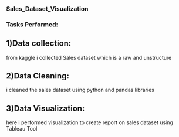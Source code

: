 ### Sales_Dataset_Visualization
### Tasks Performed:
## 1)Data collection:
 from kaggle i collected Sales dataset which is a raw and unstructure
## 2)Data Cleaning:
 i cleaned the sales dataset using python and pandas libraries
## 3)Data Visualization:
 here i performed visualization to create report on sales dataset using Tableau Tool
